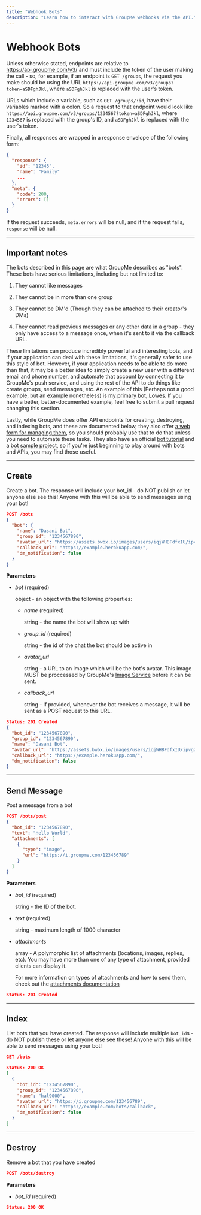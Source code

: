 ```yaml
---
title: "Webhook Bots"
description: "Learn how to interact with GroupMe webhooks via the API."
---
```


# Webhook Bots

Unless otherwise stated, endpoints are relative to https://api.groupme.com/v3/ and must include the token of the user making the call - so, for example, if an endpoint is `GET /groups`, the request you make should be using the URL `https://api.groupme.com/v3/groups?token=aSDFghJkl`, where `aSDFghJkl` is replaced with the user's token.

URLs which include a variable, such as `GET /groups/:id`, have their variables marked with a colon. So a request to that endpoint would look like `https://api.groupme.com/v3/groups/1234567?token=aSDFghJkl`, where `1234567` is replaced with the group's ID, and `aSDFghJkl` is replaced with the user's token.

Finally, all responses are wrapped in a response envelope of the following form:

```json linenums="1"
{
  "response": {
    "id": "12345",
    "name": "Family"
    ...
  },
  "meta": {
    "code": 200,
    "errors": []
  }
}
```

If the request succeeds, `meta.errors` will be null, and if the request fails, `response` will be null.

***

## Important notes

The bots described in this page are what GroupMe describes as "bots". These bots have serious limitations, including but not limited to:

1. They cannot like messages

2. They cannot be in more than one group

3. They cannot be DM'd (Though they can be attached to their creator's DMs)

4. They cannot read previous messages or any other data in a group - they only have access to a message once, when it's sent to it via the callback URL.

These limitations can produce incredibly powerful and interesting bots, and if your application can deal with these limitations, it's generally safer to use this style of bot. However, if your application needs to be able to do more than that, it may be a better idea to simply create a new user with a different email and phone number, and automate that account by connecting it to GroupMe's push service, and using the rest of the API to do things like create groups, send messages, etc. An example of this (Perhaps not a good example, but an example nonetheless) is [my primary bot, Lowes](https://github.com/2CATteam/gmuserbot). If you have a better, better-documented example, feel free to submit a pull request changing this section.

Lastly, while GroupMe does offer API endpoints for creating, destroying, and indexing bots, and these are documented below, they also offer [a web form for managing them](https://dev.groupme.com/bots/), so you should probably use that to do that unless you need to automate these tasks. They also have an official [bot tutorial](https://dev.groupme.com/tutorials/bots) and a [bot sample project](https://github.com/groupme/bot-tutorial-nodejs), so if you're just beginning to play around with bots and APIs, you may find those useful.

***

## Create
<!-- official-doc: https://dev.groupme.com/docs/v3#bots_create -->

Create a bot. The response will include your bot_id - do NOT publish or let anyone else see this! Anyone with this will be able to send messages using your bot!

```json linenums="1" title="HTTP Request"
POST /bots
{
  "bot": {
	"name": "Dasani Bot",
	"group_id": "1234567890",
	"avatar_url": "https://assets.bwbx.io/images/users/iqjWHBFdfxIU/ipvgzU.b0q4M/v0/1000x-1.jpg",
	"callback_url": "https://example.herokuapp.com/",
	"dm_notification": false
  }
}
```

**Parameters**

* *bot* (required)

	object - an object with the following properties:
	
	* *name* (required)
	
		string - the name the bot will show up with
		
	* *group_id* (required)
	
		string - the id of the chat the bot should be active in
		
	* *avatar_url*
	
		string - a URL to an image which will be the bot's avatar. This image MUST be proccessed by GroupMe's [Image Service](../uploads/images.md) before it can be sent.
		
	* *callback_url*
	
		string - if provided, whenever the bot receives a message, it will be sent as a POST request to this URL.
		
```json linenums="1" title="HTTP Response"
Status: 201 Created
{
  "bot_id": "1234567890",
  "group_id": "1234567890",
  "name": "Dasani Bot",
  "avatar_url": "https://assets.bwbx.io/images/users/iqjWHBFdfxIU/ipvgzU.b0q4M/v0/1000x-1.jpg",
  "callback_url": "https://example.herokuapp.com/",
  "dm_notification": false
}
```

***

## Send Message
<!-- official-doc: https://dev.groupme.com/docs/v3#bots_post -->

Post a message from a bot

```json linenums="1" title="HTTP Request"
POST /bots/post
{
  "bot_id": "1234567890",
  "text": "Hello World",
  "attachments": [
    {
      "type": "image",
      "url": "https://i.groupme.com/123456789"
    }
  ]
}
```

**Parameters**

* *bot_id* (required)

	string - the ID of the bot.
	
* *text* (required)

	string - maximum length of 1000 character
	
* *attachments*

	array - A polymorphic list of attachments (locations, images, replies, etc). You may have more than one of any type of attachment, provided clients can display it.
	
	For more information on types of attachments and how to send them, check out the [attachments documentation](../common/attachments.md)

```json linenums="1" title="HTTP Response"
Status: 201 Created
```

***

## Index
<!-- official-doc: https://dev.groupme.com/docs/v3#bots_index -->

List bots that you have created. The response will include multiple `bot_id`s - do NOT publish these or let anyone else see these! Anyone with this will be able to send messages using your bot!

```json linenums="1" title="HTTP Request"
GET /bots
```

```json linenums="1" title="HTTP Response"
Status: 200 OK
[
  {
    "bot_id": "1234567890",
    "group_id": "1234567890",
    "name": "hal9000",
    "avatar_url": "https://i.groupme.com/123456789",
    "callback_url": "https://example.com/bots/callback",
    "dm_notification": false
  }
]
```

***

## Destroy
<!-- official-doc: https://dev.groupme.com/docs/v3#bots_destroy -->

Remove a bot that you have created

```json linenums="1" title="HTTP Request"
POST /bots/destroy
```

**Parameters**

* *bot_id* (required)

```json linenums="1" title="HTTP Response"
Status: 200 OK
```
